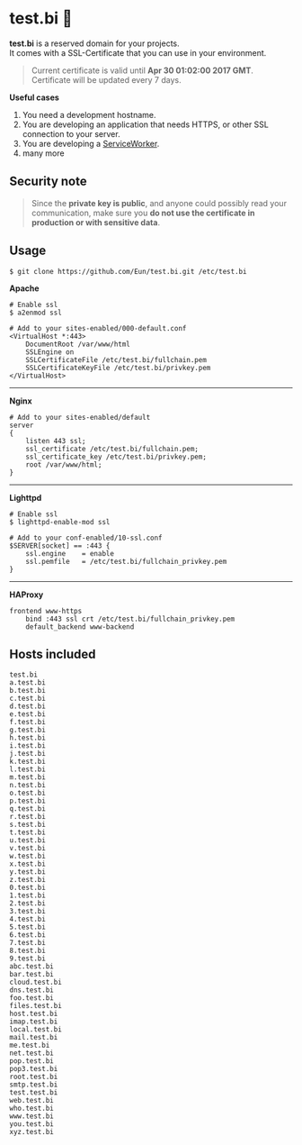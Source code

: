 test.bi :bee:
=======
**test.bi** is a reserved domain for your projects.  
It comes with a SSL-Certificate that you can use in your environment.  

> Current certificate is valid until **Apr 30 01:02:00 2017 GMT**.  
> Certificate will be updated every 7 days.  

**Useful cases**  
1. You need a development hostname.  
2. You are developing an application that needs HTTPS, or other SSL connection to your server.  
3. You are developing a [ServiceWorker](https://www.w3.org/TR/service-workers/).  
4. many more  

Security note
----------------
> Since the **private key is public**, and anyone could possibly read your communication, make sure you **do not use the certificate in production or with sensitive data**.

Usage
-----
    $ git clone https://github.com/Eun/test.bi.git /etc/test.bi

**Apache**

    # Enable ssl
    $ a2enmod ssl

    # Add to your sites-enabled/000-default.conf
    <VirtualHost *:443>
        DocumentRoot /var/www/html
        SSLEngine on
        SSLCertificateFile /etc/test.bi/fullchain.pem
        SSLCertificateKeyFile /etc/test.bi/privkey.pem
    </VirtualHost>
------
**Nginx**

    # Add to your sites-enabled/default
    server
    {
        listen 443 ssl;
        ssl_certificate /etc/test.bi/fullchain.pem;
        ssl_certificate_key /etc/test.bi/privkey.pem;
        root /var/www/html;
    }
------
**Lighttpd**

    # Enable ssl
    $ lighttpd-enable-mod ssl

    # Add to your conf-enabled/10-ssl.conf
    $SERVER[socket] == :443 {
        ssl.engine    = enable
        ssl.pemfile   = /etc/test.bi/fullchain_privkey.pem
    }
------
**HAProxy**

    frontend www-https
        bind :443 ssl crt /etc/test.bi/fullchain_privkey.pem
        default_backend www-backend


Hosts included
--------------
    test.bi
    a.test.bi
    b.test.bi
    c.test.bi
    d.test.bi
    e.test.bi
    f.test.bi
    g.test.bi
    h.test.bi
    i.test.bi
    j.test.bi
    k.test.bi
    l.test.bi
    m.test.bi
    n.test.bi
    o.test.bi
    p.test.bi
    q.test.bi
    r.test.bi
    s.test.bi
    t.test.bi
    u.test.bi
    v.test.bi
    w.test.bi
    x.test.bi
    y.test.bi
    z.test.bi
    0.test.bi
    1.test.bi
    2.test.bi
    3.test.bi
    4.test.bi
    5.test.bi
    6.test.bi
    7.test.bi
    8.test.bi
    9.test.bi
    abc.test.bi
    bar.test.bi
    cloud.test.bi
    dns.test.bi
    foo.test.bi
    files.test.bi
    host.test.bi
    imap.test.bi
    local.test.bi
    mail.test.bi
    me.test.bi
    net.test.bi
    pop.test.bi
    pop3.test.bi
    root.test.bi
    smtp.test.bi
    test.test.bi
    web.test.bi
    who.test.bi
    www.test.bi
    you.test.bi
    xyz.test.bi

